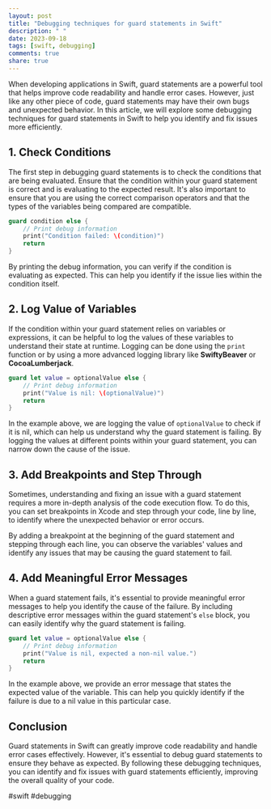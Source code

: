 ```yaml
---
layout: post
title: "Debugging techniques for guard statements in Swift"
description: " "
date: 2023-09-18
tags: [swift, debugging]
comments: true
share: true
---
```


When developing applications in Swift, guard statements are a powerful tool that helps improve code readability and handle error cases. However, just like any other piece of code, guard statements may have their own bugs and unexpected behavior. In this article, we will explore some debugging techniques for guard statements in Swift to help you identify and fix issues more efficiently.

## 1. Check Conditions

The first step in debugging guard statements is to check the conditions that are being evaluated. Ensure that the condition within your guard statement is correct and is evaluating to the expected result. It's also important to ensure that you are using the correct comparison operators and that the types of the variables being compared are compatible.

```swift
guard condition else {
    // Print debug information
    print("Condition failed: \(condition)")
    return
}
```

By printing the debug information, you can verify if the condition is evaluating as expected. This can help you identify if the issue lies within the condition itself.

## 2. Log Value of Variables

If the condition within your guard statement relies on variables or expressions, it can be helpful to log the values of these variables to understand their state at runtime. Logging can be done using the `print` function or by using a more advanced logging library like **SwiftyBeaver** or **CocoaLumberjack**.

```swift
guard let value = optionalValue else {
    // Print debug information
    print("Value is nil: \(optionalValue)")
    return
}
```

In the example above, we are logging the value of `optionalValue` to check if it is nil, which can help us understand why the guard statement is failing. By logging the values at different points within your guard statement, you can narrow down the cause of the issue.

## 3. Add Breakpoints and Step Through

Sometimes, understanding and fixing an issue with a guard statement requires a more in-depth analysis of the code execution flow. To do this, you can set breakpoints in Xcode and step through your code, line by line, to identify where the unexpected behavior or error occurs.

By adding a breakpoint at the beginning of the guard statement and stepping through each line, you can observe the variables' values and identify any issues that may be causing the guard statement to fail.

## 4. Add Meaningful Error Messages

When a guard statement fails, it's essential to provide meaningful error messages to help you identify the cause of the failure. By including descriptive error messages within the guard statement's `else` block, you can easily identify why the guard statement is failing.

```swift
guard let value = optionalValue else {
    // Print debug information
    print("Value is nil, expected a non-nil value.")
    return
}
```

In the example above, we provide an error message that states the expected value of the variable. This can help you quickly identify if the failure is due to a nil value in this particular case.

## Conclusion

Guard statements in Swift can greatly improve code readability and handle error cases effectively. However, it's essential to debug guard statements to ensure they behave as expected. By following these debugging techniques, you can identify and fix issues with guard statements efficiently, improving the overall quality of your code.

#swift #debugging